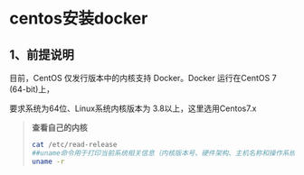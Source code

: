# centos安装docker

## 1、前提说明

目前，CentOS 仅发行版本中的内核支持 Docker。Docker 运行在CentOS 7 (64-bit)上， 

要求系统为64位、Linux系统内核版本为 3.8以上，这里选用Centos7.x 

> **查看自己的内核** 
>
> ```sh
> cat /etc/read-release
> ##uname命令用于打印当前系统相关信息（内核版本号、硬件架构、主机名称和操作系统类型等）。 
> uname -r
> ```

